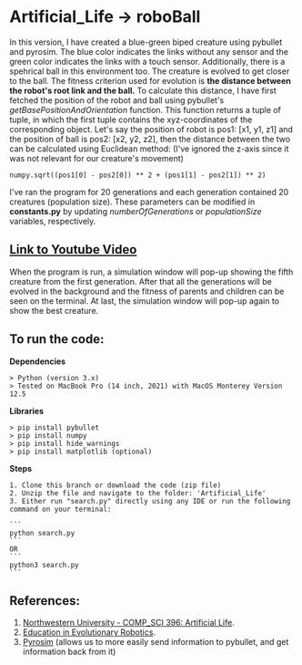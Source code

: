 # Artificial_Life -> roboBall

In this version, I have created a blue-green biped creature using pybullet and pyrosim. The blue color indicates the links without any sensor and the green color indicates the links with a touch sensor. Additionally, there is a spehrical ball in this environment too.
The creature is evolved to get closer to the ball.
The fitness criterion used for evolution is **the distance between the robot's root link and the ball.** To calculate this distance, I have first fetched the position of the robot and ball using pybullet's *getBasePositionAndOrientation* function. This function returns a tuple of tuple, in which the first tuple contains the xyz-coordinates of the corresponding object. 
Let's say the position of robot is pos1: [x1, y1, z1] and the position of ball is pos2: [x2, y2, z2], then the distance between the two can be calculated using Euclidean method: (I've ignored the z-axis since it was not relevant for our creature's movement)

```
numpy.sqrt((pos1[0] - pos2[0]) ** 2 + (pos1[1] - pos2[1]) ** 2)
```

I've ran the program for 20 generations and each generation contained 20 creatures (population size). These parameters can be modified in **constants.py** by updating *numberOfGenerations* or *populationSize* variables, respectively.

## [Link to Youtube Video](https://www.youtube.com/watch?v=KXEfp0kZ43k&list=PLgzW_9Hyu07Gi0BDSIlZUJI9elMqb2wzR&index=13)
When the program is run, a simulation window will pop-up showing the fifth creature from the first generation. After that all the generations will be evolved in the background and the fitness of parents and children can be seen on the terminal. At last, the simulation window will pop-up again to show the best creature.

## To run the code:

**Dependencies**
```
> Python (version 3.x)
> Tested on MacBook Pro (14 inch, 2021) with MacOS Monterey Version 12.5
```

**Libraries**
```
> pip install pybullet
> pip install numpy
> pip install hide_warnings
> pip install matplotlib (optional)
```

**Steps**
```
1. Clone this branch or download the code (zip file)
2. Unzip the file and navigate to the folder: 'Artificial_Life'
3. Either run "search.py" directly using any IDE or run the following command on your terminal:
```

    ```
    python search.py
    ```
    OR
    ```
    python3 search.py
    ```

## References:
1. [Northwestern University - COMP_SCI 396: Artificial Life](https://www.mccormick.northwestern.edu/computer-science/academics/courses/descriptions/396-2.html). 
2. [Education in Evolutionary Robotics](https://www.reddit.com/r/ludobots/wiki/). 
3. [Pyrosim](https://github.com/jbongard/pyrosim.git) (allows us to more easily send information to pybullet, and get information back from it)

